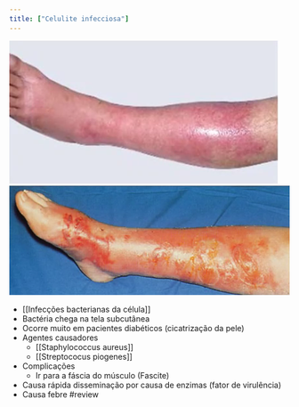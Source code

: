 ```yaml
---
title: ["Celulite infecciosa"]
---
```

![Pasted image 20210420101416.png](Pasted%20image%2020210420101416.png)
![Pasted image 20210420101752.png](Pasted%20image%2020210420101752.png)
+ [[Infecções bacterianas da célula]]
+ Bactéria chega na tela subcutânea
+ Ocorre muito em pacientes diabéticos (cicatrização da pele)
+ Agentes causadores
	+ [[Staphylococcus aureus]]
	+ [[Streptococus piogenes]]
+ Complicações
	+ Ir para a fáscia do músculo (Fascite)
+ Causa rápida disseminação por causa de enzimas (fator de virulência)
+ Causa febre
#review 